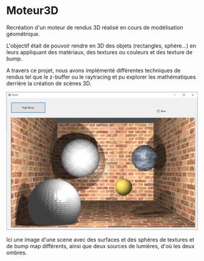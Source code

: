 # Moteur3D
 Recréation d'un moteur de rendus 3D réalisé en cours de modélisation géométrique.
 
 L'objectif était de pouvoir rendre en 3D des objets (rectangles, sphère...) en leurs appliquant des matériaux, des textures ou couleurs et des texture de bump. 
 
 A travers ce projet, nous avons implémenté différentes techniques de rendus tel que le z-buffer ou le raytracing et pu explorer les mathématiques derrière la création de scènes 3D.

![Image: Image d'un rendu d'une scene](images/Rendu%20Scene.png)

Ici une image d'une scene avec des surfaces et des sphères de textures et de bump map différents, ainsi que deux sources de lumières, d'où les deux ombres.
